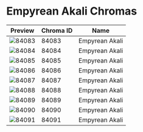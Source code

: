 # Empyrean Akali Chromas



| Preview | Chroma ID | Name |
|---------|-----------|------|
| ![84083](https://raw.communitydragon.org/latest/plugins/rcp-be-lol-game-data/global/default/v1/champion-chroma-images/84/84083.png) | 84083 | Empyrean Akali |
| ![84084](https://raw.communitydragon.org/latest/plugins/rcp-be-lol-game-data/global/default/v1/champion-chroma-images/84/84084.png) | 84084 | Empyrean Akali |
| ![84085](https://raw.communitydragon.org/latest/plugins/rcp-be-lol-game-data/global/default/v1/champion-chroma-images/84/84085.png) | 84085 | Empyrean Akali |
| ![84086](https://raw.communitydragon.org/latest/plugins/rcp-be-lol-game-data/global/default/v1/champion-chroma-images/84/84086.png) | 84086 | Empyrean Akali |
| ![84087](https://raw.communitydragon.org/latest/plugins/rcp-be-lol-game-data/global/default/v1/champion-chroma-images/84/84087.png) | 84087 | Empyrean Akali |
| ![84088](https://raw.communitydragon.org/latest/plugins/rcp-be-lol-game-data/global/default/v1/champion-chroma-images/84/84088.png) | 84088 | Empyrean Akali |
| ![84089](https://raw.communitydragon.org/latest/plugins/rcp-be-lol-game-data/global/default/v1/champion-chroma-images/84/84089.png) | 84089 | Empyrean Akali |
| ![84090](https://raw.communitydragon.org/latest/plugins/rcp-be-lol-game-data/global/default/v1/champion-chroma-images/84/84090.png) | 84090 | Empyrean Akali |
| ![84091](https://raw.communitydragon.org/latest/plugins/rcp-be-lol-game-data/global/default/v1/champion-chroma-images/84/84091.png) | 84091 | Empyrean Akali |